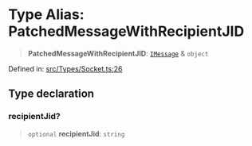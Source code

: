 # Type Alias: PatchedMessageWithRecipientJID

> **PatchedMessageWithRecipientJID**: [`IMessage`](../namespaces/proto/interfaces/IMessage.md) & `object`

Defined in: [src/Types/Socket.ts:26](https://github.com/Fokusdotid/Baileys/blob/3533fb5d5a1e97f0cc8384505a121b389a346518/src/Types/Socket.ts#L26)

## Type declaration

### recipientJid?

> `optional` **recipientJid**: `string`
